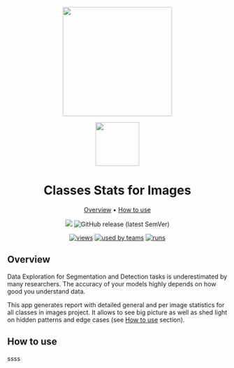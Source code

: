 <div align="center" markdown> 

<img src="https://i.imgur.com/UdBujFN.png" width="250" /> <br>

<img src="https://img.icons8.com/fluent/96/000000/combo-chart.png" width="100"/> 

# Classes Stats for Images  

<p align="center">

  <a href="#overview">Overview</a> •
  <a href="#how-to-use">How to use</a>
</p>

[![](https://img.shields.io/badge/slack-chat-green.svg?logo=slack)](https://supervise.ly/slack) 
![GitHub release (latest SemVer)](https://img.shields.io/github/v/release/supervisely-ecosystem/classes-stats-for-images)


[![views](https://dev.supervise.ly/public/api/v3/ecosystem.counters?repo=supervisely-ecosystem/classes-stats-for-images&counter=views&label=views&123)](https://supervise.ly)
[![used by teams](https://dev.supervise.ly/public/api/v3/ecosystem.counters?repo=supervisely-ecosystem/classes-stats-for-images&counter=runs&label=used%20by%20teams&123)](https://supervise.ly)
[![runs](https://dev.supervise.ly/public/api/v3/ecosystem.counters?repo=supervisely-ecosystem/classes-stats-for-images&counter=downloads&label=runs&123)](https://supervise.ly)

</div>

## Overview 
Data Exploration for Segmentation and Detection tasks is underestimated by many researchers. The accuracy of your models highly depends on how good you understand data. 

This app generates report with detailed general and per image statistics for all classes in images project. It allows to see big picture as well as shed light on hidden patterns and edge cases (see <a href="#how-to-use">How to use</a> section).


## How to use

ssss
